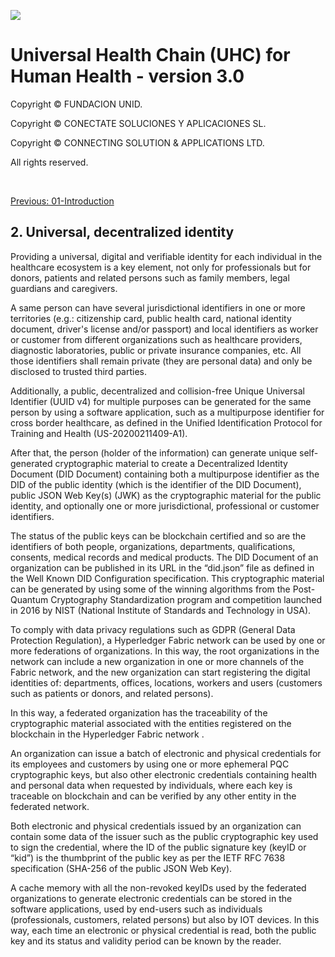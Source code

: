 ![](https://avatars.githubusercontent.com/u/57396025?s=200&v=4)
# **Universal Health Chain (UHC) for Human Health - version 3.0**
Copyright © FUNDACION UNID.

Copyright © CONECTATE SOLUCIONES Y APLICACIONES SL.

Copyright © CONNECTING SOLUTION & APPLICATIONS LTD.

All rights reserved.

<p>&nbsp</p>

[Previous: 01-Introduction](01-Introduction.md)

## **2. Universal, decentralized identity**

Providing a universal, digital and verifiable identity for each individual in the healthcare ecosystem is a key element, not only for professionals but for donors, patients and related persons such as family members, legal guardians and caregivers.

A same person can have several jurisdictional identifiers in one or more territories (e.g.: citizenship card, public health card, national identity document, driver's license and/or passport) and local identifiers as worker or customer from different organizations such as healthcare providers, diagnostic laboratories, public or private insurance companies, etc. All those identifiers shall remain private (they are personal data) and only be disclosed to trusted third parties.

Additionally, a public, decentralized and collision-free Unique Universal Identifier (UUID v4) for multiple purposes can be generated for the same person by using a software application, such as a multipurpose identifier for cross border healthcare, as defined in the Unified Identification Protocol for Training and Health (US-20200211409-A1).

After that, the person (holder of the information) can generate unique self-generated cryptographic material to create a Decentralized Identity Document (DID Document) containing both a multipurpose identifier as the DID of the public identity (which is the identifier of the DID Document), public JSON Web Key(s) (JWK) as the cryptographic material for the public identity, and optionally one or more jurisdictional, professional or customer identifiers.

The status of the public keys can be blockchain certified and so are the identifiers of both people, organizations, departments, qualifications, consents, medical records and medical products. The DID Document of an organization can be published in its URL in the “did.json” file as defined in the Well Known DID Configuration specification. This cryptographic material can be generated by using some of the winning algorithms from the Post-Quantum Cryptography Standardization program and competition launched in 2016 by NIST (National Institute of Standards and Technology in USA). 

To comply with data privacy regulations such as GDPR (General Data Protection Regulation), a Hyperledger Fabric network can be used by one or more federations of organizations. In this way, the root organizations in the network can include a new organization in one or more channels of the Fabric network, and the new organization can start registering the digital identities of: departments, offices, locations, workers and users (customers such as patients or donors, and related persons).

In this way, a federated organization has the traceability of the cryptographic material associated with the entities registered on the blockchain in the Hyperledger Fabric network .

An organization can issue a batch of electronic and physical credentials for its employees and customers by using one or more ephemeral PQC cryptographic keys, but also other electronic credentials containing health and personal data when requested by individuals, where each key is traceable on blockchain and can be verified by any other entity in the federated network.

Both electronic and physical credentials issued by an organization can contain some data of the issuer such as the public cryptographic key used to sign the credential, where the ID of the public signature key (keyID or “kid”) is the thumbprint of the public key as per the IETF RFC 7638 specification (SHA-256 of the public JSON Web Key).

A cache memory with all the non-revoked keyIDs used by the federated organizations to generate electronic credentials can be stored in the software applications, used by end-users such as individuals (professionals, customers, related persons) but also by IOT devices. In this way, each time an electronic or physical credential is read, both the public key and its status and validity period can be known by the reader.
